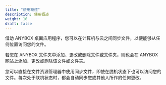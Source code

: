 ```yaml
---
title: "使用概述"
description: 使用概述
weight: 10
draft: false
---
```


借助 ANYBOX 桌⾯应用程序，您可以在计算机与云之间同步文件，以便能够从任何位置访问您的文件。

若您在 ANYBOX 文件夹中添加、更改或删除文件或文件夹，则也会在 ANYBOX 网站上添加、更改或删除该文件或文件夹。

您可以直接在文件资源管理器中使用同步文件，即使在脱机状态下也可以访问您的文件。每次处于联机状态时，都会自动同步您或其他人所作的任何更改。  

